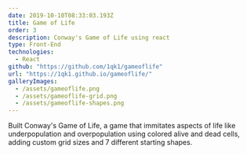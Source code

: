```yaml
---
date: 2019-10-10T08:33:03.193Z
title: Game of Life
order: 3
description: Conway's Game of Life using react
type: Front-End
technologies:
  - React
github: "https://github.com/1qk1/gameoflife"
url: "https://1qk1.github.io/gameoflife/"
galleryImages:
  - /assets/gameoflife.png
  - /assets/gameoflife-grid.png
  - /assets/gameoflife-shapes.png
---
```


Built Conway's Game of Life, a game that immitates aspects of life like underpopulation and overpopulation using colored alive and dead cells, adding custom grid sizes and 7 different starting shapes.
